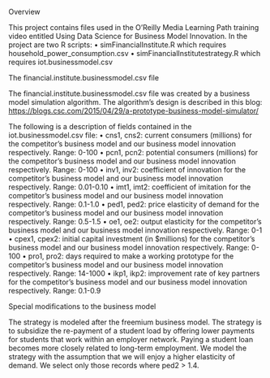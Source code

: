 Overview

This project contains files used in the O’Reilly Media Learning Path training video entitled Using Data Science for Business Model Innovation. In the project are two R scripts:
•	simFinancialInstitute.R which requires household_power_consumption.csv
•	simFinancialInstitutestrategy.R which requires iot.businessmodel.csv

The financial.institute.businessmodel.csv file

The financial.institute.businessmodel.csv file was created by a business model simulation algorithm. The algorithm’s design is described in this blog:
https://blogs.csc.com/2015/04/29/a-prototype-business-model-simulator/

 The following is a description of fields contained in the iot.businessmodel.csv file:
•	cns1, cns2: current consumers (millions) for the competitor’s business model and our business model innovation respectively. Range: 0-100
•	pcn1, pcn2: potential consumers (millions) for the competitor’s business model and our business model innovation respectively. Range: 0-100
•	inv1, inv2: coefficient of innovation for the competitor’s business model and our business model innovation respectively. Range: 0.01-0.10
•	imt1, imt2: coefficient of imitation for the competitor’s business model and our business model innovation respectively. Range: 0.1-1.0
•	ped1, ped2: price elasticity of demand for the competitor’s business model and our business model innovation respectively. Range: 0.5-1.5
•	oe1, oe2: output elasticity for the competitor’s business model and our business model innovation respectively. Range: 0-1
•	cpex1, cpex2: initial capital investment (in $millions) for the competitor’s business model and our business model innovation respectively. Range: 0-100
•	pro1, pro2: days required to make a working prototype for the competitor’s business model and our business model innovation respectively. Range: 14-1000
•	ikp1, ikp2: improvement rate of key partners for the competitor’s business model and our business model innovation respectively. Range: 0.1-0.9

Special modifications to the business model

The strategy is modeled after the freemium business model.  The strategy is to subsidize the re-payment of a student load by offering lower payments for students that work within an employer network. Paying a student loan becomes more closely related to long-term employment. We model the strategy with the assumption that we will enjoy a higher elasticity of demand. We select only those records where ped2 > 1.4.
